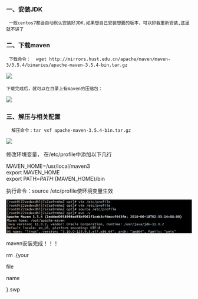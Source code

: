 ### 一、安装JDK

```
 一般centos7都会自动默认安装好JDK.如果想自己安装想要的版本，可以卸载重新安装,这里就不讲了
```

### 二、下载maven

```
 下载命令：  wget http://mirrors.hust.edu.cn/apache/maven/maven-3/3.5.4/binaries/apache-maven-3.5.4-bin.tar.gz
```

![](https://img-blog.csdnimg.cn/2019062814122911.png?x-oss-process=image/watermark,type_ZmFuZ3poZW5naGVpdGk,shadow_10,text_aHR0cHM6Ly9ibG9nLmNzZG4ubmV0L2d1YW5nemhvdTAwN19qYXZh,size_16,color_FFFFFF,t_70)

```
下载完成后，就可以在目录上有maven的压缩包：
```

![](https://img-blog.csdnimg.cn/20190628141405628.png?x-oss-process=image/watermark,type_ZmFuZ3poZW5naGVpdGk,shadow_10,text_aHR0cHM6Ly9ibG9nLmNzZG4ubmV0L2d1YW5nemhvdTAwN19qYXZh,size_16,color_FFFFFF,t_70)

### 三、解压与相关配置

```
  解压命令：tar vxf apache-maven-3.5.4-bin.tar.gz
```

![](https://img-blog.csdnimg.cn/20190628141717547.png?x-oss-process=image/watermark,type_ZmFuZ3poZW5naGVpdGk,shadow_10,text_aHR0cHM6Ly9ibG9nLmNzZG4ubmV0L2d1YW5nemhvdTAwN19qYXZh,size_16,color_FFFFFF,t_70)

修改环境变量， 在/etc/profile中添加以下几行

MAVEN\_HOME=/usr/local/maven3  
export MAVEN\_HOME  
export PATH=${PATH}:${MAVEN\_HOME}/bin

执行命令：source /etc/profile使环境变量生效

![](/assets/import.png)

maven安装完成！！！



rm .{your

file

name

}.swp

